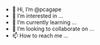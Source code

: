 - 👋 Hi, I’m @pcagape
- 👀 I’m interested in ...
- 🌱 I’m currently learning ...
- 💞️ I’m looking to collaborate on ...
- 📫 How to reach me ...

<!---
pcagape/pcagape is a ✨ special ✨ repository because its `README.md` (this file) appears on your GitHub profile.
You can click the Preview link to take a look at your changes.
--->
